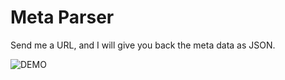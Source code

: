 # Meta Parser

Send me a URL, and I will give you back the meta data as JSON.

![DEMO](http://cl.ly/29421s1F0z0y/Screen%20Recording%202016-01-23%20at%2001.24%20PM.gif)